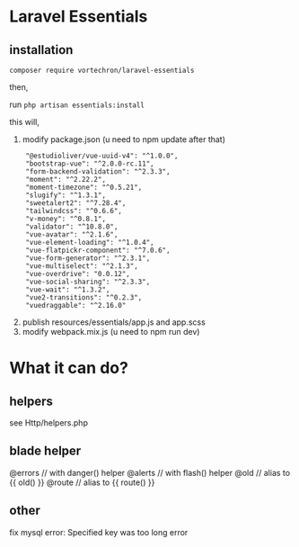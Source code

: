 # Laravel Essentials

## installation

``` composer require vortechron/laravel-essentials ```

then,

run ``` php artisan essentials:install ```

this will,
1. modify package.json (u need to npm update after that)
```
    "@estudioliver/vue-uuid-v4": "^1.0.0",
    "bootstrap-vue": "^2.0.0-rc.11",
    "form-backend-validation": "^2.3.3",
    "moment": "^2.22.2",
    "moment-timezone": "^0.5.21",
    "slugify": "^1.3.1",
    "sweetalert2": "^7.28.4",
    "tailwindcss": "^0.6.6",
    "v-money": "^0.8.1",
    "validator": "^10.8.0",
    "vue-avatar": "^2.1.6",
    "vue-element-loading": "^1.0.4",
    "vue-flatpickr-component": "^7.0.6",
    "vue-form-generator": "^2.3.1",
    "vue-multiselect": "^2.1.3",
    "vue-overdrive": "0.0.12",
    "vue-social-sharing": "^2.3.3",
    "vue-wait": "^1.3.2",
    "vue2-transitions": "^0.2.3",
    "vuedraggable": "^2.16.0"
```
2. publish resources/essentials/app.js and app.scss
3. modify webpack.mix.js (u need to npm run dev)


# What it can do?

## helpers

see Http/helpers.php

## blade helper

@errors // with danger() helper
@alerts // with flash() helper
@old // alias to {{ old() }}
@route // alias to {{ route() }}

## other

fix mysql error: Specified key was too long error